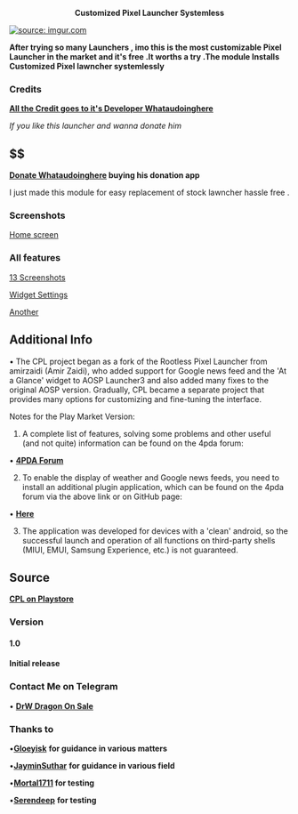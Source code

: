 

<p align="center">
 <b> Customized Pixel Launcher Systemless </b>
 
<a href="https://imgur.com/CCHCDAV"><img src="https://i.imgur.com/CCHCDAV.png" title="source: imgur.com" /></a>
 



**After trying so many Launchers , imo this is the most customizable Pixel Launcher in the market and it's free .It worths a try .The module Installs Customized Pixel lawncher systemlessly**




### Credits

**[All the Credit goes to it's Developer Whataudoinghere](https://github.com/whataudoinghere)**

*If you like this launcher and wanna donate him*

## $$
**[Donate Whataudoinghere](https://play.google.com/store/apps/details?id=ru.whatau.donationapp) buying his donation app**

I just made this module for easy replacement of stock lawncher  hassle free .

### Screenshots

[Home screen](https://drive.google.com/file/d/1Mfq7WSepk8TJE4A_M8yxWGesstPLOO_d/view?usp=drivesdk)

### All features 

[13 Screenshots](https://drive.google.com/folderview?id=1ivc9WK5sxHeNpqOQTBQmXJV8ySTsP5dw)

[Widget Settings](https://drive.google.com/file/d/17ASJLOoInfaZaPTYDCf_0SHlSnQuN6H9/view?usp=drivesdk)


[Another](https://drive.google.com/file/d/1wesE7HvjlwXvjIEx9_o3lpn9z1I2sp7r/view?usp=drivesdk)


## Additional Info 

• The CPL project began as a fork of the Rootless Pixel Launcher from amirzaidi (Amir Zaidi), who added support for Google news feed and the 'At a Glance' widget to AOSP Launcher3 and also added many fixes to the original AOSP version. Gradually, CPL became a separate project that provides many options for customizing and fine-tuning the interface.

Notes for the Play Market Version: 

1. A complete list of features, solving some problems and other useful (and not quite) information can be found on the 4pda forum:

• **[4PDA Forum](http://4pda.ru/forum/index.php?s=&showtopic=903913)**

2. To enable the display of weather and Google news feeds, you need to install an additional plugin application, which can be found on the 4pda forum via the above link or on GitHub page:

• **[Here](https://github.com/whataudoinghere/Feed_and_Weather_Plugin/releases)**

3. The application was developed for devices with a 'clean' android, so the successful launch and operation of all functions on third-party shells (MIUI, EMUI, Samsung Experience, etc.) is not guaranteed.


## Source 

**[CPL on Playstore](https://play.google.com/store/apps/details?id=ru.whatau.cpl)**


### Version 

  #### 1.0
  #### Initial release 
  
  ### Contact Me on Telegram
  
  • **[DrW Dragon On Sale](https://t.me/Caseation)**
  
  
  ### Thanks to 
  
  •**[Gloeyisk](https://t.me/gloeyisk)**   **for guidance in various matters**
  
  
  •**[JayminSuthar](https://t.me/sjaymin)**  **for guidance in various field**
  
  •**[Mortal1711](https://t.me/Mortal1711) for testing**
  
  •**[Serendeep](https://t.me/CursedApple)**  **for testing**
